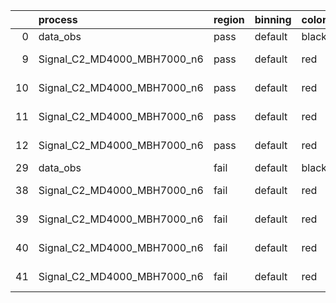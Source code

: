 |    | process                     | region   | binning   | color   | process_type   |   scale | variation   | source_filename                                                      | source_histname    | alias                       | title     |   combine_idx |     lnN |   shapes | syst_type   | direction   | variation_alias   |
|---:|:----------------------------|:---------|:----------|:--------|:---------------|--------:|:------------|:---------------------------------------------------------------------|:-------------------|:----------------------------|:----------|--------------:|--------:|---------:|:------------|:------------|:------------------|
|  0 | data_obs                    | pass     | default   | black   | DATA           |       1 | nominal     | ./histograms_for_2DAlphabet_v18//BH_Data.root                        | hpass              | Data                        | Data      |           nan | nan     |      nan | nan         | nan         | nan               |
|  9 | Signal_C2_MD4000_MBH7000_n6 | pass     | default   | red     | SIGNAL         |       1 | lumi        | ./histograms_for_2DAlphabet_v18//BH_Signal_C2_MD4000_MBH7000_n6.root | hpass              | Signal_C2_MD4000_MBH7000_n6 | BH signal |           nan |   1.016 |      nan | lnN         | nan         | nan               |
| 10 | Signal_C2_MD4000_MBH7000_n6 | pass     | default   | red     | SIGNAL         |       1 | SVM         | ./histograms_for_2DAlphabet_v18//BH_Signal_C2_MD4000_MBH7000_n6.root | hpass_SVMsyst_up   | Signal_C2_MD4000_MBH7000_n6 | BH signal |           nan | nan     |        1 | shapes      | Up          | SVMsyst           |
| 11 | Signal_C2_MD4000_MBH7000_n6 | pass     | default   | red     | SIGNAL         |       1 | SVM         | ./histograms_for_2DAlphabet_v18//BH_Signal_C2_MD4000_MBH7000_n6.root | hpass_SVMsyst_down | Signal_C2_MD4000_MBH7000_n6 | BH signal |           nan | nan     |        1 | shapes      | Down        | SVMsyst           |
| 12 | Signal_C2_MD4000_MBH7000_n6 | pass     | default   | red     | SIGNAL         |       1 | nominal     | ./histograms_for_2DAlphabet_v18//BH_Signal_C2_MD4000_MBH7000_n6.root | hpass              | Signal_C2_MD4000_MBH7000_n6 | BH signal |           nan | nan     |      nan | nan         | nan         | nan               |
| 29 | data_obs                    | fail     | default   | black   | DATA           |       1 | nominal     | ./histograms_for_2DAlphabet_v18//BH_Data.root                        | hfail              | Data                        | Data      |           nan | nan     |      nan | nan         | nan         | nan               |
| 38 | Signal_C2_MD4000_MBH7000_n6 | fail     | default   | red     | SIGNAL         |       1 | lumi        | ./histograms_for_2DAlphabet_v18//BH_Signal_C2_MD4000_MBH7000_n6.root | hfail              | Signal_C2_MD4000_MBH7000_n6 | BH signal |           nan |   1.016 |      nan | lnN         | nan         | nan               |
| 39 | Signal_C2_MD4000_MBH7000_n6 | fail     | default   | red     | SIGNAL         |       1 | SVM         | ./histograms_for_2DAlphabet_v18//BH_Signal_C2_MD4000_MBH7000_n6.root | hfail_SVMsyst_up   | Signal_C2_MD4000_MBH7000_n6 | BH signal |           nan | nan     |        1 | shapes      | Up          | SVMsyst           |
| 40 | Signal_C2_MD4000_MBH7000_n6 | fail     | default   | red     | SIGNAL         |       1 | SVM         | ./histograms_for_2DAlphabet_v18//BH_Signal_C2_MD4000_MBH7000_n6.root | hfail_SVMsyst_down | Signal_C2_MD4000_MBH7000_n6 | BH signal |           nan | nan     |        1 | shapes      | Down        | SVMsyst           |
| 41 | Signal_C2_MD4000_MBH7000_n6 | fail     | default   | red     | SIGNAL         |       1 | nominal     | ./histograms_for_2DAlphabet_v18//BH_Signal_C2_MD4000_MBH7000_n6.root | hfail              | Signal_C2_MD4000_MBH7000_n6 | BH signal |           nan | nan     |      nan | nan         | nan         | nan               |